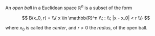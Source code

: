 An *open ball* in a Euclidean space $\mathbb{R}^n$ is a subset of the form

$$
B(x_0, r) = \\{ x \in \mathbb{R}^n \\; : \\; |x - x_0| < r \\}
$$

where $x_0$ is called the *center*, and $r > 0$ the *radius*, of the open ball.
